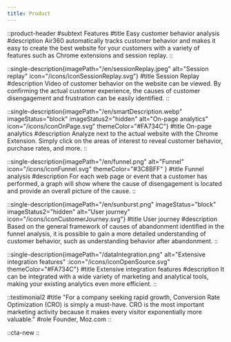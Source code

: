 ```yaml
---
title: Product
---
```


::product-header
#subtext
Features
#title
Easy customer behavior analysis
#description
Air360 automatically tracks customer behavior and makes it easy to create the best website for your customers with a variety of features such as Chrome extensions and session replay.
::

::single-description{imagePath="/en/sessionReplay.jpeg" alt="Session replay" icon="/icons/iconSessionReplay.svg"}
#title
Session Replay
#description
Video of customer behavior on the website can be viewed. By confirming the actual customer experience, the causes of customer disengagement and frustration can be easily identified.
::

::single-description{imagePath="/en/smartDescription.webp" imageStatus="block" imageStatus2="hidden" alt="On-page analytics" icon="/icons/iconOnPage.svg" themeColor="#FA734C"}
#title
On-page analytics
#description
Analyze next to the actual website with the Chrome Extension. Simply click on the areas of interest to reveal customer behavior, purchase rates, and more.
::

::single-description{imagePath="/en/funnel.png" alt="Funnel" icon="/icons/iconFunnel.svg" themeColor="#3C8BFF" }
#title
Funnel analysis
#description
For each web page or event that a customer has performed, a graph will show where the cause of disengagement is located and provide an overall picture of the cause.
::

::single-description{imagePath="/en/sunburst.png" imageStatus="block" imageStatus2="hidden" alt="User journey" icon="/icons/iconCustomerJourney.svg"}
#title
User journey
#description
Based on the general framework of causes of abandonment identified in the funnel analysis, it is possible to gain a more detailed understanding of customer behavior, such as understanding behavior after abandonment.
::

::single-description{imagePath="/dataIntegration.png" alt="Extensive integration features" :icon="/icons/iconOpenSource.svg" themeColor="#FA734C"}
#title
Extensive integration features
#description
It can be integrated with a wide variety of marketing and analytical tools, making your existing analytics even more efficient.
::

::testimonial2
#title
"For a company seeking rapid growth, Conversion Rate Optimization (CRO) is simply a must-have. CRO is the most important marketing activity because it makes every visitor exponentially more valuable."
#role
Founder, Moz.com
::

::cta-new
::